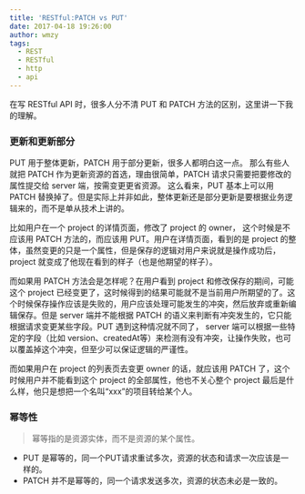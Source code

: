 ```yaml
---
title: 'RESTful:PATCH vs PUT'
date: 2017-04-18 19:26:00
author: wmzy
tags:
  - REST
  - RESTful
  - http
  - api
---
```


在写 RESTful API 时，很多人分不清 PUT 和 PATCH 方法的区别，这里讲一下我的理解。

### 更新和更新部分

PUT 用于整体更新，PATCH 用于部分更新，很多人都明白这一点。
那么有些人就把 PATCH 作为更新资源的首选，理由很简单，PATCH 请求只需要把要修改的属性提交给 server 端，按需变更更省资源。
这么看来，PUT 基本上可以用 PATCH 替换掉了。但是实际上并非如此，整体更新还是部分更新是要根据业务逻辑来的，而不是单从技术上讲的。

比如用户在一个 project 的详情页面，修改了 project 的 owner， 这个时候是不应该用 PATCH 方法的，而应该用 PUT。用户在详情页面，看到的是 project 的整体，虽然变更的只是一个属性，但是保存的逻辑对用户来说就是操作成功后，project 就变成了他现在看到的样子（也是他期望的样子）。

而如果用 PATCH 方法会是怎样呢？在用户看到 project 和修改保存的期间，可能这个 project 已经变更了，这时候得到的结果可能就不是当前用户所期望的了。这个时候保存操作应该是失败的，用户应该处理可能发生的冲突，然后放弃或重新编辑保存。但是 server 端并不能根据 PATCH 的语义来判断有冲突发生的，它只能根据请求变更某些字段。PUT 遇到这种情况就不同了， server 端可以根据一些特定的字段（比如 version、createdAt等）来检测有没有冲突，让操作失败，也可以覆盖掉这个冲突，但至少可以保证逻辑的严谨性。

而如果用户在 project 的列表页去变更 owner 的话，就应该用 PATCH 了，这个时候用户并不能看到这个 project 的全部属性，他也不关心整个 project 最后是什么样，他只是想把一个名叫“xxx”的项目转给某个人。

### 幂等性
> 幂等指的是资源实体，而不是资源的某个属性。

* PUT 是幂等的，同一个PUT请求重试多次，资源的状态和请求一次应该是一样的。
* PATCH 并不是幂等的，同一个请求发送多次，资源的状态未必是一致的。
